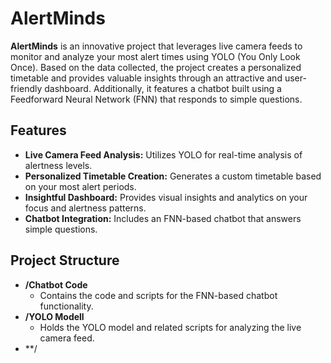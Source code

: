 # AlertMinds

**AlertMinds** is an innovative project that leverages live camera feeds to monitor and analyze your most alert times using YOLO (You Only Look Once). Based on the data collected, the project creates a personalized timetable and provides valuable insights through an attractive and user-friendly dashboard. Additionally, it features a chatbot built using a Feedforward Neural Network (FNN) that responds to simple questions.

## Features

- **Live Camera Feed Analysis:** Utilizes YOLO for real-time analysis of alertness levels.
- **Personalized Timetable Creation:** Generates a custom timetable based on your most alert periods.
- **Insightful Dashboard:** Provides visual insights and analytics on your focus and alertness patterns.
- **Chatbot Integration:** Includes an FNN-based chatbot that answers simple questions.

## Project Structure

- **/Chatbot Code**
  - Contains the code and scripts for the FNN-based chatbot functionality.
- **/YOLO Modell**
  - Holds the YOLO model and related scripts for analyzing the live camera feed.
- \*\*/
